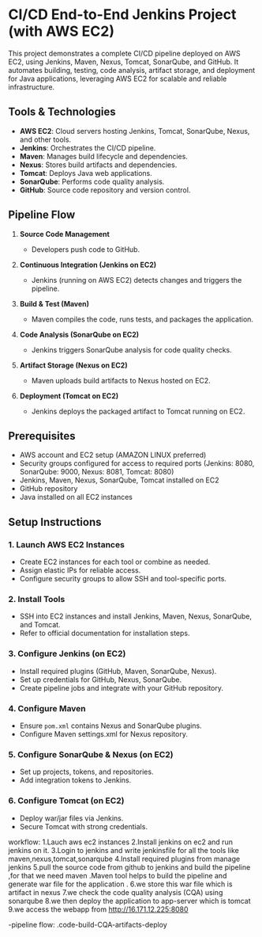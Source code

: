 # CI/CD End-to-End Jenkins Project (with AWS EC2)

This project demonstrates a complete CI/CD pipeline deployed on AWS EC2, using Jenkins, Maven, Nexus, Tomcat, SonarQube, and GitHub. It automates building, testing, code analysis, artifact storage, and deployment for Java applications, leveraging AWS EC2 for scalable and reliable infrastructure.

## Tools & Technologies

- **AWS EC2**: Cloud servers hosting Jenkins, Tomcat, SonarQube, Nexus, and other tools.
- **Jenkins**: Orchestrates the CI/CD pipeline.
- **Maven**: Manages build lifecycle and dependencies.
- **Nexus**: Stores build artifacts and dependencies.
- **Tomcat**: Deploys Java web applications.
- **SonarQube**: Performs code quality analysis.
- **GitHub**: Source code repository and version control.

## Pipeline Flow

1. **Source Code Management**
   - Developers push code to GitHub.

2. **Continuous Integration (Jenkins on EC2)**
   - Jenkins (running on AWS EC2) detects changes and triggers the pipeline.

3. **Build & Test (Maven)**
   - Maven compiles the code, runs tests, and packages the application.

4. **Code Analysis (SonarQube on EC2)**
   - Jenkins triggers SonarQube analysis for code quality checks.

5. **Artifact Storage (Nexus on EC2)**
   - Maven uploads build artifacts to Nexus hosted on EC2.

6. **Deployment (Tomcat on EC2)**
   - Jenkins deploys the packaged artifact to Tomcat running on EC2.

## Prerequisites

- AWS account and EC2 setup (AMAZON LINUX preferred)
- Security groups configured for access to required ports (Jenkins: 8080, SonarQube: 9000, Nexus: 8081, Tomcat: 8080)
- Jenkins, Maven, Nexus, SonarQube, Tomcat installed on EC2
- GitHub repository
- Java installed on all EC2 instances

## Setup Instructions

### 1. Launch AWS EC2 Instances

- Create EC2 instances for each tool or combine as needed.
- Assign elastic IPs for reliable access.
- Configure security groups to allow SSH and tool-specific ports.

### 2. Install Tools

- SSH into EC2 instances and install Jenkins, Maven, Nexus, SonarQube, and Tomcat.
- Refer to official documentation for installation steps.

### 3. Configure Jenkins (on EC2)

- Install required plugins (GitHub, Maven, SonarQube, Nexus).
- Set up credentials for GitHub, Nexus, SonarQube.
- Create pipeline jobs and integrate with your GitHub repository.

### 4. Configure Maven

- Ensure `pom.xml` contains Nexus and SonarQube plugins.
- Configure Maven settings.xml for Nexus repository.

### 5. Configure SonarQube & Nexus (on EC2)

- Set up projects, tokens, and repositories.
- Add integration tokens to Jenkins.

### 6. Configure Tomcat (on EC2)

- Deploy war/jar files via Jenkins.
- Secure Tomcat with strong credentials.

workflow:
1.Lauch aws ec2 instances 
2.Install jenkins on ec2 and run jenkins on it.
3.Login to jenkins and write jenkinsfile for all the tools like maven,nexus,tomcat,sonarqube
4.Install required plugins from manage jenkins
5.pull the source code from github to jenkins and build the pipeline ,for that we need maven .Maven tool helps to build the pipeline and generate war file for the application .
6.we store this war file  which is artifact in nexus 
7.we check the code quality analysis (CQA) using sonarqube 
8.we then deploy the application to app-server which is tomcat 
9.we access the webapp from http://16.171.12.225:8080 

-pipeline flow:
.code-build-CQA-artifacts-deploy





